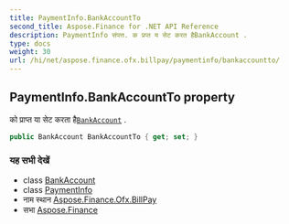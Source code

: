 ```yaml
---
title: PaymentInfo.BankAccountTo
second_title: Aspose.Finance for .NET API Reference
description: PaymentInfo संपत्त. क प्रप्त य सेट करत हैBankAccount .
type: docs
weight: 30
url: /hi/net/aspose.finance.ofx.billpay/paymentinfo/bankaccountto/
---
```

## PaymentInfo.BankAccountTo property

को प्राप्त या सेट करता है[`BankAccount`](../../../aspose.finance.ofx/bankaccount/) .

```csharp
public BankAccount BankAccountTo { get; set; }
```

### यह सभी देखें

* class [BankAccount](../../../aspose.finance.ofx/bankaccount/)
* class [PaymentInfo](../)
* नाम स्थान [Aspose.Finance.Ofx.BillPay](../../paymentinfo/)
* सभा [Aspose.Finance](../../../)


